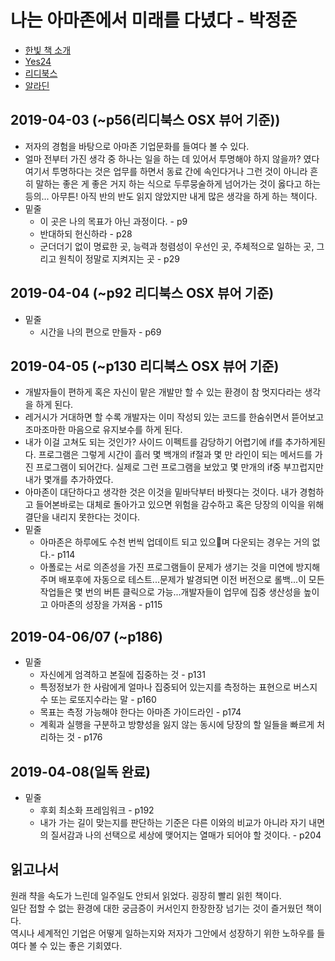 # 나는 아마존에서 미래를 다녔다 - 박정준

- [한빛 책 소개](http://www.hanbit.co.kr/store/books/look.php?p_code=B3156975203)
- [Yes24](http://www.yes24.com/Product/Goods/69770721)
- [리디북스](https://ridibooks.com/v2/Detail?id=1890000132)
- [알라딘](https://www.aladin.co.kr/shop/wproduct.aspx?ItemId=184155541)

## 2019-04-03 (~p56(리디북스 OSX 뷰어 기준))
- 저자의 경험을 바탕으로 아마존 기업문화를 들여다 볼 수 있다.
- 얼마 전부터 가진 생각 중 하나는 일을 하는 데 있어서 투명해야 하지 않을까? 였다 여기서 투명하다는 것은 업무를 하면서 동료 간에 속인다거나 그런 것이 아니라 흔히 말하는 좋은 게 좋은 거지 하는 식으로 두루뭉술하게 넘어가는 것이 옳다고 하는 등의... 아무튼! 아직 반의 반도 읽지 않았지만 내게 많은 생각을 하게 하는 책이다.
- 밑줄
  - 이 곳은 나의 목표가 아닌 과정이다. - p9
  - 반대하되 헌신하라 - p28
  - 군더더기 없이 명료한 곳, 능력과 청렴성이 우선인 곳, 주체적으로 일하는 곳, 그리고 원칙이 정말로 지켜지는 곳 - p29

## 2019-04-04 (~p92 리디북스 OSX 뷰어 기준)
- 밑줄
  - 시간을 나의 편으로 만들자 - p69

## 2019-04-05 (~p130 리디북스 OSX 뷰어 기준)
- 개발자들이 편하게 혹은 자신이 맡은 개발만 할 수 있는 환경이 참 멋지다라는 생각을 하게 된다.
- 레거시가 거대하면 할 수록 개발자는 이미 작성되 있는 코드를 한숨쉬면서 뜯어보고 조마조마한 마음으로 유지보수를 하게 된다. 
- 내가 이걸 고쳐도 되는 것인가? 사이드 이펙트를 감당하기 어렵기에 if를 추가하게된다. 프로그램은 그렇게 시간이 흘러 몇 백개의 if절과 몇 만 라인이 되는 메서드를 가진 프로그램이 되어간다. 실제로 그런 프로그램을 보았고 몇 만개의 if중 부끄럽지만 내가 몇개를 추가하였다.
- 아마존이 대단하다고 생각한 것은 이것을 밑바닥부터 바꿧다는 것이다. 내가 경험하고 들어본바로는 대체로 돌아가고 있으면 위험을 감수하고 혹은 당장의 이익을 위해 결단을 내리지 못한다는 것이다.
- 밑줄
  - 아마존은 하루에도 수천 번씩 업데이트 되고 있으며 다운되는 경우는 거의 없다.- p114
  - 아폴로는 서로 의존성을 가진 프로그램들이 문제가 생기는 것을 미연에 방지해주며 배포후에 자동으로 테스트...문제가 발경되면 이전 버전으로 롤백...이 모든 작업들은 몇 번의 버튼 클릭으로 가능...개발자들이 업무에 집중 생산성을 높이고 아마존의 성장을 가져옴 - p115

## 2019-04-06/07 (~p186)
- 밑줄
  - 자신에게 엄격하고 본질에 집중하는 것 - p131
  - 특정정보가 한 사람에게 얼마나 집중되어 있는지를 측정하는 표현으로 버스지수 또는 로또지수라는 말 - p160
  - 목표는 측정 가능해야 한다는 아마존 가이드라인 - p174
  - 계획과 실행을 구분하고 방향성을 잃지 않는 동시에 당장의 할 일들을 빠르게 처리하는 것 - p176
## 2019-04-08(일독 완료)
- 밑줄
  - 후회 최소화 프레임워크 - p192
  - 내가 가는 길이 맞는지를 판단하는 기준은 다른 이와의 비교가 아니라 자기 내면의 질서감과 나의 선택으로 세상에 맺어지는 열매가 되어야 할 것이다. - p204

## 읽고나서
원래 챡을 속도가 느린데 일주일도 안되서 읽었다. 굉장히 빨리 읽힌 책이다.   
일단 접할 수 없는 환경에 대한 궁금증이 커서인지 한장한장 넘기는 것이 즐거웠던 책이다.  
역시나 세계적인 기업은 어떻게 일하는지와 저자가 그안에서 성장하기 위한 노하우를 들여다 볼 수 있는 좋은 기회였다.
